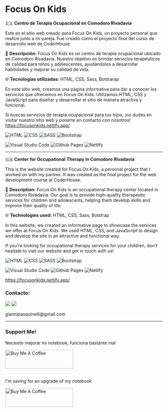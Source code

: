 # Focus On Kids
🇪🇸 **Centro de Terapia Ocupacional en Comodoro Rivadavia**

Este es el sitio web creado para Focus On Kids, un proyecto personal que realicé junto a mi pareja. Fue creado como el proyecto final del curso de desarrollo web de CoderHouse.

🏢 **Descripción:** Focus On Kids es un centro de terapia ocupacional ubicado en Comodoro Rivadavia. Nuestro objetivo es brindar servicios terapéuticos de calidad para niños y adolescentes, ayudándolos a desarrollar habilidades y mejorar su calidad de vida.

🌐 **Tecnologías utilizadas:** HTML, CSS, Sass, Botstarap

En este sitio web, creamos una página informativa para dar a conocer los servicios que ofrecemos en Focus On Kids. Utilizamos HTML, CSS y JavaScript para diseñar y desarrollar el sitio de manera atractiva y funcional.

Si buscas servicios de terapia ocupacional para tus hijos, ¡no dudes en visitar nuestro sitio web y ponerte en contacto con nosotros!
https://focusonkids.netlify.app/

![HTML](https://img.shields.io/badge/html5-%23E34F26.svg?style=for-the-badge&logo=html5&logoColor=white)
![CSS](https://img.shields.io/badge/css3-%231572B6.svg?style=for-the-badge&logo=css3&logoColor=white)
![SASS](https://img.shields.io/badge/SASS-hotpink.svg?style=for-the-badge&logo=SASS&logoColor=white)
![Bootstrap](https://img.shields.io/badge/bootstrap-%238511FA.svg?style=for-the-badge&logo=bootstrap&logoColor=white)

![Visual Studio Code](https://img.shields.io/badge/Visual%20Studio%20Code-0078d7.svg?style=for-the-badge&logo=visual-studio-code&logoColor=white)
![Github Pages](https://img.shields.io/badge/github%20pages-121013?style=for-the-badge&logo=github&logoColor=white)
![Netlify](https://img.shields.io/badge/netlify-%23000000.svg?style=for-the-badge&logo=netlify&logoColor=#00C7B7)

---

🇬🇧 **Center for Occupational Therapy in Comodoro Rivadavia**

This is the website created for Focus On Kids, a personal project that I worked on with my partner. It was created as the final project for the web development course at CoderHouse.

🏢 **Description:** Focus On Kids is an occupational therapy center located in Comodoro Rivadavia. Our goal is to provide high-quality therapeutic services for children and adolescents, helping them develop skills and improve their quality of life.

🌐 **Technologies used:** HTML, CSS, Sass, Botstrap

In this website, we created an informative page to showcase the services we offer at Focus On Kids. We used HTML, CSS, and JavaScript to design and develop the site in an attractive and functional way.

If you're looking for occupational therapy services for your children, don't hesitate to visit our website and get in touch with us!

![HTML](https://img.shields.io/badge/html5-%23E34F26.svg?style=for-the-badge&logo=html5&logoColor=white)
![CSS](https://img.shields.io/badge/css3-%231572B6.svg?style=for-the-badge&logo=css3&logoColor=white)
![SASS](https://img.shields.io/badge/SASS-hotpink.svg?style=for-the-badge&logo=SASS&logoColor=white)
![Bootstrap](https://img.shields.io/badge/bootstrap-%238511FA.svg?style=for-the-badge&logo=bootstrap&logoColor=white)

![Visual Studio Code](https://img.shields.io/badge/Visual%20Studio%20Code-0078d7.svg?style=for-the-badge&logo=visual-studio-code&logoColor=white)
![Github Pages](https://img.shields.io/badge/github%20pages-121013?style=for-the-badge&logo=github&logoColor=white)
![Netlify](https://img.shields.io/badge/netlify-%23000000.svg?style=for-the-badge&logo=netlify&logoColor=#00C7B7)

https://focusonkids.netlify.app/
    
<h3>Contacto:</h3>
<a href="https://www.linkedin.com/in/gianni-pasquinelli/"><img src="https://img.shields.io/badge/LinkedIn-0077B5?style=for-the-badge&logo=linkedin&logoColor=white"></a>
<a href="mailto:giannipasquinelli@gmail.com"><img src="https://img.shields.io/badge/Gmail-D14836?style=for-the-badge&logo=gmail&logoColor=white"></a>
<p>giannipasquinelli@gmail.com</p>
<hr>
<h3>Support Me!</h3>
<p>Necesito mejorar mi notebook, funciona bastante mal</p>
<a href="https://cafecito.app/gianni03"><img src="https://cdn.cafecito.app/imgs/buttons/button_6.svg" alt="Buy Me A Coffee" style="height: 60px !important;width: 217px !important;"> </a>
<br>
<br>
<p>I'm saving for an upgrade of my notebook</p>
<a href="https://www.buymeacoffee.com/gianni03" target="_blank"><img src="https://cdn.buymeacoffee.com/buttons/v2/default-yellow.png" alt="Buy Me A Coffee" style="height: 60px !important;width: 217px !important;" ></a>
